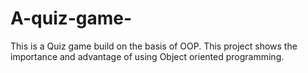 # A-quiz-game-
This is a Quiz game build on the basis of OOP. This project shows the importance and advantage of using Object oriented programming.
